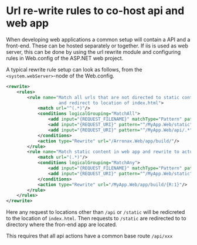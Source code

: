 # Url re-write rules to co-host api and web app

When developing web applications a common setup will contain a API and a front-end. These can be hosted separately or together. If iis is used as web server, this can be done by using the url rewrite module and configuring rules in Web.config of the ASP.NET web project. 

A typical rewrite rule setup can look as follows, from the `<system.webServer>`-node of the Web.config.

```xml
<rewrite>
    <rules>
        <rule name="Match all urls that are not directed to static content directory or api base route,
                    and redirect to location of index.html">
            <match url="^(.*)"/>
            <conditions logicalGrouping="MatchAll">
                <add input="{REQUEST_FILENAME}" matchType="Pattern" pattern=".*\.ico$" negate="true"/>
                <add input="{REQUEST_URI}" pattern="^/MyApp.Web/static" negate="true"/>
                <add input="{REQUEST_URI}" pattern="^/MyApp.Web/api/.*" negate="true"/>
            </conditions>
            <action type="Rewrite" url="/Arronax.Web/app/build/"/>
        </rule>
        <rule name="Match static content in web app and rewrite to actual location">
            <match url="(.*)"/>
            <conditions logicalGrouping="MatchAny">
                <add input="{REQUEST_FILENAME}" matchType="Pattern" pattern=".*\.ico$"/>
                <add input="{REQUEST_URI}" pattern="^/MyApp.Web/static"/>
            </conditions>
            <action type="Rewrite" url="/MyApp.Web/app/build/{R:1}"/>
        </rule>
    </rules>
</rewrite>
```

Here any request to locations other than `/api` or `/static` will be redicreted to the location of `index.html`. Then requests to `/static` are redirected to to directory where the fron-end app are located.

This requires that all api actions have a common base route `/api/xxx`
